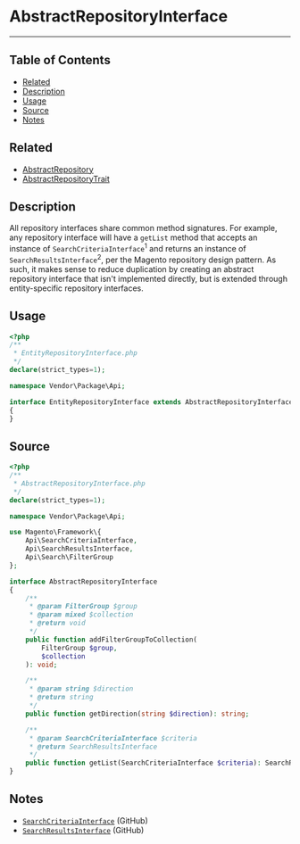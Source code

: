 # AbstractRepositoryInterface

---

## Table of Contents

+ [Related](#related)
+ [Description](#description)
+ [Usage](#usage)
+ [Source](#source)
+ [Notes](#notes)

## Related

+ [AbstractRepository](AbstractRepository.md)
+ [AbstractRepositoryTrait](AbstractRepositoryTrait.md)

## Description

All repository interfaces share common method signatures. For example, any repository interface
will have a `getList` method that accepts an instance of `SearchCriteriaInterface`<sup>1</sup>
and returns an instance of `SearchResultsInterface`<sup>2</sup>, per the Magento repository design
pattern. As such, it makes sense to reduce duplication by creating an abstract repository interface
that isn't implemented directly, but is extended through entity-specific repository interfaces.

## Usage

```php
<?php
/**
 * EntityRepositoryInterface.php
 */
declare(strict_types=1);

namespace Vendor\Package\Api;

interface EntityRepositoryInterface extends AbstractRepositoryInterface
{
}
```

## Source

```php
<?php
/**
 * AbstractRepositoryInterface.php
 */
declare(strict_types=1);

namespace Vendor\Package\Api;

use Magento\Framework\{
    Api\SearchCriteriaInterface,
    Api\SearchResultsInterface,
    Api\Search\FilterGroup
};

interface AbstractRepositoryInterface
{
    /**
     * @param FilterGroup $group
     * @param mixed $collection
     * @return void
     */
    public function addFilterGroupToCollection(
        FilterGroup $group,
        $collection
    ): void;

    /**
     * @param string $direction
     * @return string
     */
    public function getDirection(string $direction): string;

    /**
     * @param SearchCriteriaInterface $criteria
     * @return SearchResultsInterface
     */
    public function getList(SearchCriteriaInterface $criteria): SearchResultsInterface;
}
```

## Notes

+ [`SearchCriteriaInterface`](https://github.com/magento/magento2/blob/2.3-develop/lib/internal/Magento/Framework/Api/SearchCriteriaInterface.php) (GitHub)
+ [`SearchResultsInterface`](https://github.com/magento/magento2/blob/2.3-develop/lib/internal/Magento/Framework/Api/SearchResultsInterface.php) (GitHub)
